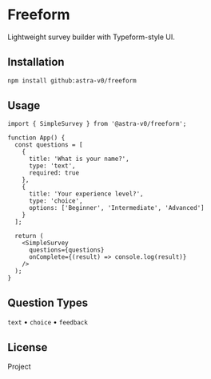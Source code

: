 # Freeform

Lightweight survey builder with Typeform-style UI.

## Installation

```bash
npm install github:astra-v0/freeform
```

## Usage

```tsx
import { SimpleSurvey } from '@astra-v0/freeform';

function App() {
  const questions = [
    {
      title: 'What is your name?',
      type: 'text',
      required: true
    },
    {
      title: 'Your experience level?',
      type: 'choice',
      options: ['Beginner', 'Intermediate', 'Advanced']
    }
  ];

  return (
    <SimpleSurvey 
      questions={questions}
      onComplete={(result) => console.log(result)}
    />
  );
}
```

## Question Types

`text` • `choice` • `feedback`

## License

Project 
